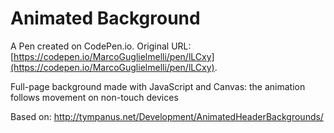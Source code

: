 # Animated Background

A Pen created on CodePen.io. Original URL: [https://codepen.io/MarcoGuglielmelli/pen/lLCxy](https://codepen.io/MarcoGuglielmelli/pen/lLCxy).

Full-page background made with JavaScript and Canvas: the animation follows movement on non-touch devices

Based on: http://tympanus.net/Development/AnimatedHeaderBackgrounds/